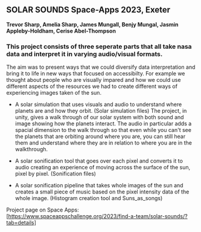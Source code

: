 ## SOLAR SOUNDS Space-Apps 2023, Exeter
**Trevor Sharp, Amelia Sharp, James Mungall, Benjy Mungal, Jasmin Appleby-Holdham, Cerise Abel-Thompson**

### This project consists of three seperate parts that all take nasa data and interpret it in varying audio/visual formats. 
The aim was to present ways that we could diversify data interpretation and bring it to life in new ways that focused on accessibilty. For example we thought about people who are visually impared and how we could use different aspects of the resources we had to create different ways of experiencing images taken of the sun. 

* A solar simulation that uses visuals and audio to understand where planets are and how they orbit. (Solar simulation files) The project, in unity, gives a walk through of our solar system with both sound and image showing how the planets interact. The audio in particular adds a spacial dimension to the walk through so that even while you can't see the planets that are orbiting around where you are, you can still hear them and understand where they are in relation to where you are in the walkthrough. 

* A solar sonification tool that goes over each pixel and converts it to audio creating an experience of moving across the surface of the sun, pixel by pixel. (Sonification files)

* A solar sonification pipeline that takes whole images of the sun and creates a small piece of music based on the pixel intensity data of the whole image.  (Histogram creation tool and Suns_as_songs)

Project page on Space Apps: [https://www.spaceappschallenge.org/2023/find-a-team/solar-sounds/?tab=details]
